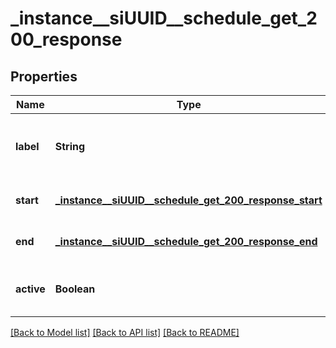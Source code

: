 # _instance__siUUID__schedule_get_200_response
## Properties

| Name | Type | Description | Notes |
|------------ | ------------- | ------------- | -------------|
| **label** | **String** | The reference label given to the schedule. | [default to null] |
| **start** | [**_instance__siUUID__schedule_get_200_response_start**](_instance__siUUID__schedule_get_200_response_start.md) |  | [optional] [default to null] |
| **end** | [**_instance__siUUID__schedule_get_200_response_end**](_instance__siUUID__schedule_get_200_response_end.md) |  | [optional] [default to null] |
| **active** | **Boolean** | Whether the connection is active. | [default to null] |

[[Back to Model list]](../README.md#documentation-for-models) [[Back to API list]](../README.md#documentation-for-api-endpoints) [[Back to README]](../README.md)

